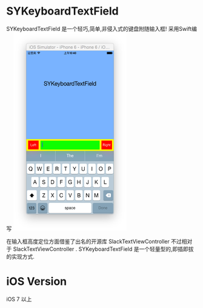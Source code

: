 # SYKeyboardTextField
SYKeyboardTextField 是一个轻巧,简单,非侵入式的键盘附随输入框! 采用Swift编写 
<img src="https://github.com/441088327/SYKeyboardTextField/blob/master/Snip20150129_1.png" width="300" height="522" />


在输入框高度定位方面借鉴了出名的开源库 SlackTextViewController 
不过相对于 SlackTextViewController . SYKeyboardTextField 是一个轻量型的,即插即拔的实现方式.

# iOS Version
iOS 7 以上

